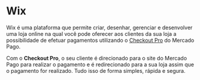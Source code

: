 # Wix

Wix é uma plataforma que permite criar, desenhar, gerenciar e desenvolver uma loja online na qual você pode oferecer aos clientes da sua loja a possibilidade de efetuar pagamentos utilizando o [Checkout Pro](https://www.mercadopago[FAKER][URL][DOMAIN]/ferramentas-para-vender/cobrar?utm_experiment=optimize&matt_tool=69348836&matt_word=MLB_MP_G_XP_OP_COW_SEARCH_SELL_TXS_Checkout-Transparente-Branded-NovaLP&gclid=CjwKCAjw3_KIBhA2EiwAaAAlinz2stvLcjAuKbXruVqdJtI_cAemAj6CaP3Q3yxbxbiumdlbgMsynhoCeLsQAvD_BwE) do Mercado Pago.

Com o **Checkout Pro**, o seu cliente é direcionado para o site do Mercado Pago para realizar o pagamento e é redirecionado para a sua loja assim que o pagamento for realizado. Tudo isso de forma simples, rápida e segura. 